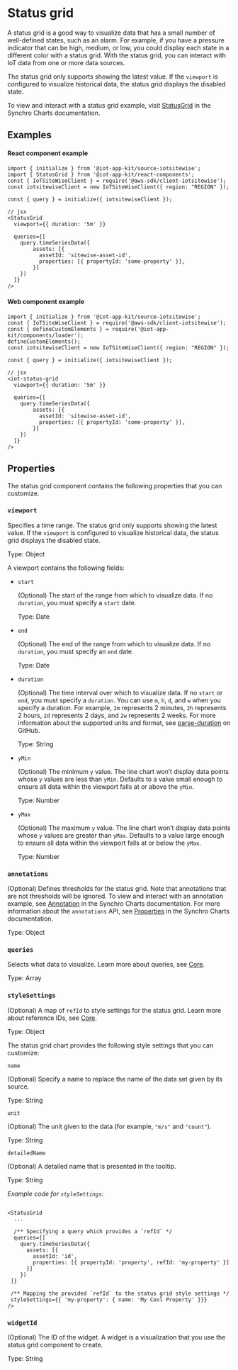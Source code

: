 # Status grid

A status grid is a good way to visualize data that has a small number of well-defined states, such as an alarm. For example, if you have a pressure indicator that can be high, medium, or low, you could display each state in a different color with a status grid. With the status grid, you can interact with IoT data from one or more data sources.

The status grid only supports showing the latest value. If the `viewport` is configured to visualize historical data, the status grid displays the disabled state. 

To view and interact with a status grid example, visit [StatusGrid](https://synchrocharts.com/#/Components/StatusGrid) in the Synchro Charts documentation. 

## Examples

#### React component example

```
import { initialize } from '@iot-app-kit/source-iotsitewise';
import { StatusGrid } from '@iot-app-kit/react-components';
const { IoTSiteWiseClient } = require('@aws-sdk/client-iotsitewise');
const iotsitewiseClient = new IoTSiteWiseClient({ region: "REGION" });

const { query } = initialize({ iotsitewiseClient });

// jsx
<StatusGrid
  viewport={{ duration: '5m' }}
  
  queries={[
    query.timeSeriesData({ 
        assets: [{
          assetId: 'sitewise-asset-id', 
          properties: [{ propertyId: 'some-property' }],
        }]
    })
  ]}
/>
```

#### Web component example

```
import { initialize } from '@iot-app-kit/source-iotsitewise';
const { IoTSiteWiseClient } = require('@aws-sdk/client-iotsitewise');
const { defineCustomElements } = require('@iot-app-kit/components/loader');
defineCustomElements();
const iotsitewiseClient = new IoTSiteWiseClient({ region: "REGION" });

const { query } = initialize({ iotsitewiseClient });

// jsx
<iot-status-grid
  viewport={{ duration: '5m' }}
  
  queries={[
    query.timeSeriesData({ 
        assets: [{
          assetId: 'sitewise-asset-id', 
          properties: [{ propertyId: 'some-property' }],
        }]
    })
  ]}
/>
```

## Properties

The status grid component contains the following properties that you can customize. 

### `viewport` 

Specifies a time range. The status grid only supports showing the latest value. If the `viewport` is configured to visualize historical data, the status grid displays the disabled state. 

Type: Object

A viewport contains the following fields:

- `start`

  (Optional) The start of the range from which to visualize data. If no `duration`, you must specify a `start` date.

  Type: Date

- `end`

  (Optional) The end of the range from which to visualize data. If no `duration`, you must specify an `end` date.

  Type: Date

- `duration`

  (Optional) The time interval over which to visualize data. If no `start` or `end`, you must specify a `duration`. You can use `m`, `h`, `d`, and `w` when you specify a duration. For example, `2m` represents 2 minutes, `2h` represents 2 hours, `2d` represents 2 days, and `2w` represents 2 weeks. For more information about the supported units and format, see [parse-duration](https://github.com/jkroso/parse-duration) on GitHub.

  Type: String

- `yMin`

  (Optional) The minimum `y` value. The line chart won’t display data points whose `y` values are less than `yMin`. Defaults to a value small enough to ensure all data within the viewport falls at or above the `yMin`.

  Type: Number

- `yMax`

  (Optional) The maximum `y` value. The line chart won’t display data points whose `y` values are greater than `yMax`. Defaults to a value large enough to ensure all data within the viewport falls at or below the `yMax`.

  Type: Number


### `annotations`

(Optional) Defines thresholds for the status grid. Note that annotations that are not thresholds will be ignored. To view and interact with an annotation example, see [Annotation](https://synchrocharts.com/#/Features/Annotation) in the Synchro Charts documentation. For more information about the `annotations` API, see [Properties](https://synchrocharts.com/#/API/Properties) in the Synchro Charts documentation. 

Type: Object

### `queries`

Selects what data to visualize. Learn more about queries, see [Core](https://github.com/awslabs/iot-app-kit/tree/main/docs/Core.md). 

Type: Array 

### `styleSettings`

(Optional) A map of `refId` to style settings for the status grid. Learn more about reference IDs, see [Core](https://github.com/awslabs/iot-app-kit/tree/main/docs/Core.md). 

Type: Object

The status grid chart provides the following style settings that you can customize:

`name`

(Optional) Specify a name to replace the name of the data set given by its source.  

Type: String

`unit` 

(Optional) The unit given to the data (for example, `"m/s"` and `"count"`).

Type: String

`detailedName`

(Optional) A detailed name that is presented in the tooltip.

Type: String

*Example code for `styleSettings`:*

```

<StatusGrid
  ...

  /** Specifying a query which provides a `refId` */
  queries={[
    query.timeSeriesData({ 
      assets: [{
        assetId: 'id', 
        properties: [{ propertyId: 'property', refId: 'my-property' }]
      }]
    })
 ]}
 
 /** Mapping the provided `refId` to the status grid style settings */
 styleSettings={{ 'my-property': { name: 'My Cool Property' }}}
/>

```

### `widgetId`

(Optional) The ID of the widget. A widget is a visualization that you use the status grid component to create.  

Type: String

